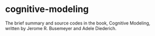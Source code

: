 # cognitive-modeling
The brief summary and source codes in the book, Cognitive Modeling, written by Jerome R. Busemeyer and Adele Diederich.
